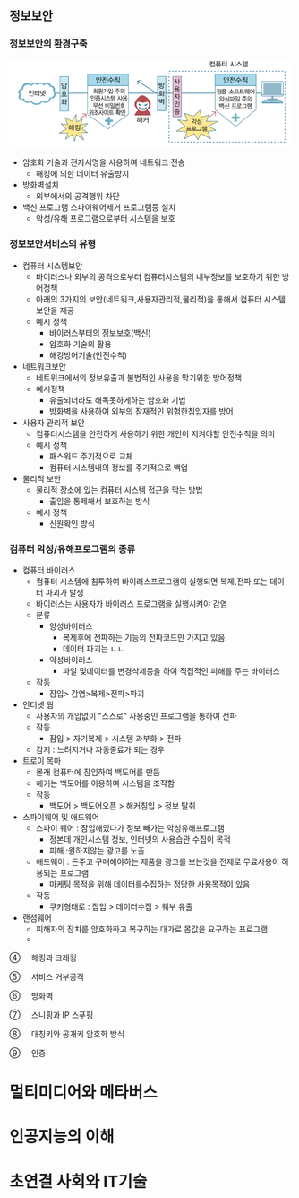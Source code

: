 
## 정보보안
### 정보보안의 환경구축
![500](assets/it응용기초%20-%20기말-20240620013843418.png)
- 암호화 기술과 전자서명을 사용하여 네트워크 전송
	- 해킹에 의한 데이터 유출방지
- 방화벽설치
	- 외부에서의 공격행위 차단
- 백신 프로그램 스파이웨어제거 프로그램등 설치
	- 악성/유해 프로그램으로부터 시스템을 보호

### 정보보안서비스의 유형
- 컴퓨터 시스템보안
	- 바이러스나 외부의 공격으로부터 컴퓨터시스템의 내부정보를 보호하기 위한 방어정책
	- 아래의 3가지의 보안(네트워크,사용자관리적,물리적)을 통해서 컴퓨터 시스템 보안을 제공
	- 예시 정책
		- 바이러스부터의 정보보호(백신)
		- 암호화 기술의 활용
		- 해킹방어기술(안전수칙)
- 네트워크보안
	- 네트워크에서의 정보유출과 불법적인 사용을 막기위한 방어정책
	- 예시정책
		- 유출되더라도 해독못하게하는 암호화 기법
		- 방화벽을 사용하여 외부의 잠재적인 위험한침입자를 방어
- 사용자 관리적 보안
	- 컴퓨터시스템을 안전하게 사용하기 위한 개인이 지켜야할 안전수칙을 의미
	- 예시 정책
		- 패스워드 주기적으로 교체
		- 컴퓨터 시스템내의 정보를 주기적으로 백업
- 물리적 보안
	- 물리적 장소에 있는 컴퓨터 시스템 접근을 막는 방법
		- 출입을 통제해서 보호하는 방식
	- 예시 정책
		- 신원확인 방식

### 컴퓨터 악성/유해프로그램의 종류

- 컴퓨터 바이러스
	- 컴퓨터 시스템에 침투하여 바이러스프로그램이 실행되면 복제,전파 또는 데이터 파괴가 발생
	- 바이러스는 사용자가 바이러스 프로그램을 실행시켜야 감염
	- 분류
		- 양성바이러스
			- 복제후에 전파하는 기능의 전파코드만 가지고 있음.
			- 데이터 파괴는 ㄴㄴ
		- 악성바이러스
			- 파일 및데이터를 변경삭제등을 하여 직접적인 피해를 주는 바이러스
	- 작동
		- 잠입> 감염>복제>전파>파괴
- 인터넷 웜
	- 사용자의 개입없이  "스스로" 사용중인 프로그램을 통하여 전파
	- 작동
		- 잠입 > 자기복제 > 시스템 과부화 > 전파
	- 감지 : 느려지거나 자동종료가 되는 경우
- 트로이 목마
	- 몰래 컴퓨터에 잠입하여 백도어를 만듬
	- 해커는 백도어를 이용하여 시스템을 조작함
	- 작동
		- 백도어 > 백도어오픈 > 해커침입 > 정보 탈취 
- 스파이웨어 및 애드웨어
	- 스파이 웨어 : 잠입해있다가 정보 빼가는 악성유해프로그램
		- 정본데 개인시스템 정보, 인터넷의 사용습관 수집이 목적
		- 피해 :원하지않는 광고를 노출
	- 애드웨어 : 돈주고 구매해야하는 제품을 광고를 보는것을 전제로 무료사용이 허용되는 프로그램
		- 마케팅 목적을 위해 데이터를수집하는 정당한 사용목적이 있음
	- 작동
		- 쿠키형태로 : 잡입 > 데이터수집 > 웨부 유출
- 랜섬웨어
	- 피해자의 장치를 암호화하고 복구하는 대가로 몸값을 요구하는 프로그램
	- 

④     해킹과 크래킹

⑤     서비스 거부공격

⑥     방화벽

⑦     스니핑과 IP 스푸핑

⑧     대칭키와 공개키 암호화 방식

⑨     인증

# 멀티미디어와 메타버스

# 인공지능의 이해

# 초연결 사회와 IT기술